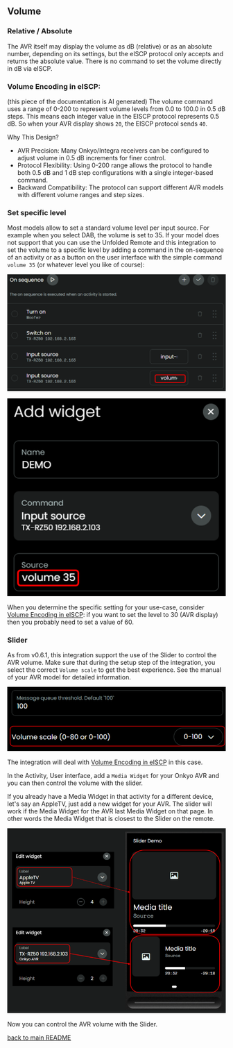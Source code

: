 ## Volume

### Relative / Absolute

The AVR itself may display the volume as dB (relative) or as an absolute number, depending on its settings, but the eISCP protocol only accepts and returns the absolute value. There is no command to set the volume directly in dB via eISCP.

### Volume Encoding in eISCP:

(this piece of the documentation is AI generated)
The volume command uses a range of 0-200 to represent volume levels from 0.0 to 100.0 in 0.5 dB steps. This means each integer value in the EISCP protocol represents 0.5 dB. So when your AVR display shows `20`, the EISCP protocol sends `40`.

Why This Design?

- AVR Precision: Many Onkyo/Integra receivers can be configured to adjust volume in 0.5 dB increments for finer control.
- Protocol Flexibility: Using 0-200 range allows the protocol to handle both 0.5 dB and 1 dB step configurations with a single integer-based command.
- Backward Compatibility: The protocol can support different AVR models with different volume ranges and step sizes.

### Set specific level

Most models allow to set a standard volume level per input source. For example when you select DAB, the volume is set to 35. If your model does not support that you can use the Unfolded Remote and this integration to set the volume to a specific level by adding a command in the on-sequence of an activity or as a button on the user interface with the simple command `volume 35` (or whatever level you like of course):

![](../screenshots/volume35-sequence.png)

![](../screenshots/volume35-widget.png)

When you determine the specific setting for your use-case, consider [Volume Encoding in eISCP](#volume-encoding-in-eiscp): if you want to set the level to 30 (AVR display) then you probably need to set a value of 60.

### Slider

As from v0.6.1, this integration support the use of the Slider to control the AVR volume. Make sure that during the setup step of the integration, you select the correct `Volume scale` to get the best experience. See the manual of your AVR model for detailed information.

![](../screenshots/volume-scale.png)

The integration will deal with [Volume Encoding in eISCP](#volume-encoding-in-eiscp) in this case.

In the Activity, User interface, add a `Media Widget` for your Onkyo AVR and you can then control the volume with the slider.

If you already have a Media Widget in that activity for a different device, let's say an AppleTV, just add a new widget for your AVR. The slider will work if the Media Widget for the AVR last Media Widget on that page. In other words the Media Widget that is closest to the Slider on the remote.

![](../screenshots//slider-widget.png)

Now you can control the AVR volume with the Slider.

[back to main README](../README.md#volume)
